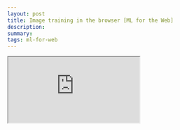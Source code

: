 ```yaml
---
layout: post
title: Image training in the browser [ML for the Web]
description: 
summary: 
tags: ml-for-web
---
```




<iframe src="https://editor.p5js.org/hafferty/full/G3TyQwOrI"></iframe>
